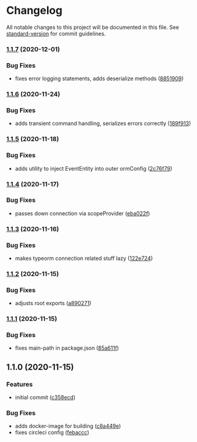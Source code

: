 # Changelog

All notable changes to this project will be documented in this file. See [standard-version](https://github.com/conventional-changelog/standard-version) for commit guidelines.

### [1.1.7](https://github.com/Figedi/cqrs/compare/v1.1.6...v1.1.7) (2020-12-01)


### Bug Fixes

* fixes error logging statements, adds deserialize methods ([8851909](https://github.com/Figedi/cqrs/commit/885190952e9caa33f6474223b145692b0386a486))

### [1.1.6](https://github.com/Figedi/cqrs/compare/v1.1.5...v1.1.6) (2020-11-24)


### Bug Fixes

* adds transient command handling, serializes errors correctly ([189f913](https://github.com/Figedi/cqrs/commit/189f91319ed5f1f4cd41cda747caf860dac689f2))

### [1.1.5](https://github.com/Figedi/cqrs/compare/v1.1.4...v1.1.5) (2020-11-18)


### Bug Fixes

* adds utility to inject EventEntity into outer ormConfig ([2c76f79](https://github.com/Figedi/cqrs/commit/2c76f7985b06a54e78a473b5b9e3624ddeafddaf))

### [1.1.4](https://github.com/Figedi/cqrs/compare/v1.1.3...v1.1.4) (2020-11-17)


### Bug Fixes

* passes down connection via scopeProvider ([eba022f](https://github.com/Figedi/cqrs/commit/eba022f3082ec00abcaa62899c2ffdef71112253))

### [1.1.3](https://github.com/Figedi/cqrs/compare/v1.1.2...v1.1.3) (2020-11-16)


### Bug Fixes

* makes typeorm connection related stuff lazy ([122e724](https://github.com/Figedi/cqrs/commit/122e724505a3f6a7f04d2247253c78160461bd65))

### [1.1.2](https://github.com/Figedi/cqrs/compare/v1.1.1...v1.1.2) (2020-11-15)


### Bug Fixes

* adjusts root exports ([a890271](https://github.com/Figedi/cqrs/commit/a8902714ff726908b964bba9acfd5eb0efcbb810))

### [1.1.1](https://github.com/Figedi/cqrs/compare/v1.1.0...v1.1.1) (2020-11-15)


### Bug Fixes

* fixes main-path in package.json ([85a611f](https://github.com/Figedi/cqrs/commit/85a611f4a389fef5b8c294a8d10ca6c5fad59924))

## 1.1.0 (2020-11-15)


### Features

* initial commit ([c358ecd](https://github.com/Figedi/cqrs/commit/c358ecd467b3d66f396a7eb54a355fde383c5ebe))


### Bug Fixes

* adds docker-image for building ([c8a449e](https://github.com/Figedi/cqrs/commit/c8a449efc446e1e6c312d3d5b4433daf1068d429))
* fixes circleci config ([febaccc](https://github.com/Figedi/cqrs/commit/febaccc2edfdddc8dfc0724e8d4e1370f8e516d4))
